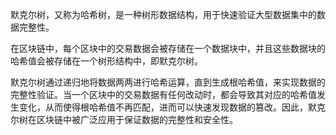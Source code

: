 默克尔树，又称为哈希树，是一种树形数据结构，用于快速验证大型数据集中的数据完整性。

在区块链中，每个区块中的交易数据会被存储在一个数据块中，并且这些数据块的哈希值会被存储在一个树形结构中，即默克尔树。

默克尔树通过递归地将数据两两进行哈希运算，直到生成根哈希值，来实现数据的完整性验证。当一个区块中的交易数据有任何改动时，都会导致其对应的哈希值发生变化，从而使得根哈希值不再匹配，进而可以快速发现数据的篡改。因此，默克尔树在区块链中被广泛应用于保证数据的完整性和安全性。